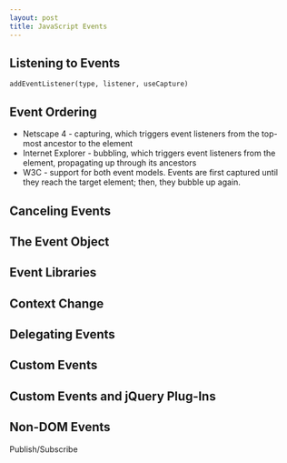 ```yaml
---
layout: post
title: JavaScript Events
---
```


## Listening to Events

    addEventListener(type, listener, useCapture)

## Event Ordering

* Netscape 4 - capturing, which triggers event listeners from the top-most ancestor to the element
* Internet Explorer - bubbling, which triggers event listeners from the element, propagating up through its ancestors
* W3C - support for both event models. Events are first captured until they reach the target element; then, they bubble up again.

## Canceling Events

## The Event Object

## Event Libraries

## Context Change

## Delegating Events

## Custom Events

## Custom Events and jQuery Plug-Ins

## Non-DOM Events

Publish/Subscribe
